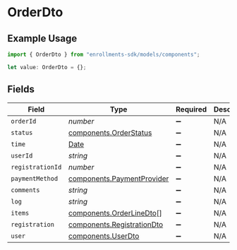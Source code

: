 # OrderDto

## Example Usage

```typescript
import { OrderDto } from "enrollments-sdk/models/components";

let value: OrderDto = {};
```

## Fields

| Field                                                                                         | Type                                                                                          | Required                                                                                      | Description                                                                                   |
| --------------------------------------------------------------------------------------------- | --------------------------------------------------------------------------------------------- | --------------------------------------------------------------------------------------------- | --------------------------------------------------------------------------------------------- |
| `orderId`                                                                                     | *number*                                                                                      | :heavy_minus_sign:                                                                            | N/A                                                                                           |
| `status`                                                                                      | [components.OrderStatus](../../models/components/orderstatus.md)                              | :heavy_minus_sign:                                                                            | N/A                                                                                           |
| `time`                                                                                        | [Date](https://developer.mozilla.org/en-US/docs/Web/JavaScript/Reference/Global_Objects/Date) | :heavy_minus_sign:                                                                            | N/A                                                                                           |
| `userId`                                                                                      | *string*                                                                                      | :heavy_minus_sign:                                                                            | N/A                                                                                           |
| `registrationId`                                                                              | *number*                                                                                      | :heavy_minus_sign:                                                                            | N/A                                                                                           |
| `paymentMethod`                                                                               | [components.PaymentProvider](../../models/components/paymentprovider.md)                      | :heavy_minus_sign:                                                                            | N/A                                                                                           |
| `comments`                                                                                    | *string*                                                                                      | :heavy_minus_sign:                                                                            | N/A                                                                                           |
| `log`                                                                                         | *string*                                                                                      | :heavy_minus_sign:                                                                            | N/A                                                                                           |
| `items`                                                                                       | [components.OrderLineDto](../../models/components/orderlinedto.md)[]                          | :heavy_minus_sign:                                                                            | N/A                                                                                           |
| `registration`                                                                                | [components.RegistrationDto](../../models/components/registrationdto.md)                      | :heavy_minus_sign:                                                                            | N/A                                                                                           |
| `user`                                                                                        | [components.UserDto](../../models/components/userdto.md)                                      | :heavy_minus_sign:                                                                            | N/A                                                                                           |